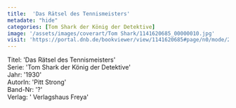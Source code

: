 ```yaml
---
title:  'Das Rätsel des Tennismeisters'
metadate: "hide"
categories: [Tom Shark der König der Detektive]
image: '/assets/images/coverart/Tom Shark/1141620685_00000010.jpg'
visit: 'https://portal.dnb.de/bookviewer/view/1141620685#page/n0/mode/2up'
---
```

Titel: 'Das Rätsel des Tennismeisters' <br>
Serie: 'Tom Shark der König der Detektive' <br>
Jahr: '1930' <br>
AutorIn: 'Pitt Strong' <br>
Band-Nr: '?' <br>
Verlag: ' Verlagshaus Freya'